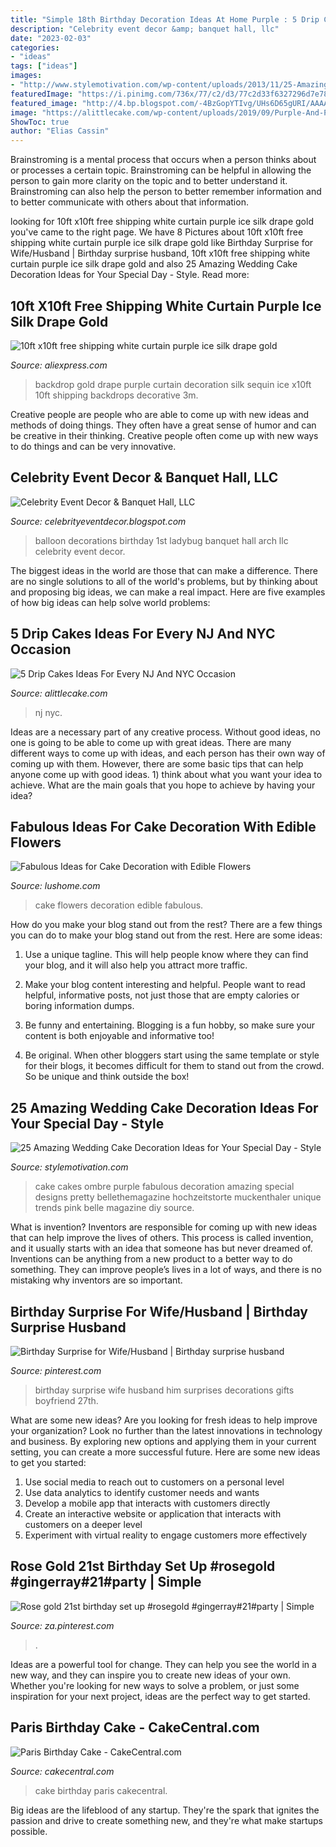 ```yaml
---
title: "Simple 18th Birthday Decoration Ideas At Home Purple : 5 Drip Cakes Ideas For Every Nj And Nyc Occasion"
description: "Celebrity event decor &amp; banquet hall, llc"
date: "2023-02-03"
categories:
- "ideas"
tags: ["ideas"]
images:
- "http://www.stylemotivation.com/wp-content/uploads/2013/11/25-Amazing-Wedding-Cake-Decoration-Ideas-for-Your-Special-Day-12.jpg"
featuredImage: "https://i.pinimg.com/736x/77/c2/d3/77c2d33f6327296d7e78d6898cad9f54.jpg"
featured_image: "http://4.bp.blogspot.com/-4BzGopYTIvg/UHs6D65gURI/AAAAAAAAAUw/JIg8hRMZmNI/s1600/balloon+arch.jpg"
image: "https://alittlecake.com/wp-content/uploads/2019/09/Purple-And-Pink-Drip-Cake.jpg"
ShowToc: true
author: "Elias Cassin"
---
```



Brainstroming is a mental process that occurs when a person thinks about or processes a certain topic. Brainstroming can be helpful in allowing the person to gain more clarity on the topic and to better understand it. Brainstroming can also help the person to better remember information and to better communicate with others about that information.

	

		
looking for 10ft x10ft free shipping white curtain purple ice silk drape gold you've came to the right page. We have 8 Pictures about 10ft x10ft free shipping white curtain purple ice silk drape gold like Birthday Surprise for Wife/Husband | Birthday surprise husband, 10ft x10ft free shipping white curtain purple ice silk drape gold and also 25 Amazing Wedding Cake Decoration Ideas for Your Special Day - Style. Read more:
		
    
## 10ft X10ft Free Shipping White Curtain Purple Ice Silk Drape Gold

<img loading=lazy src="https://ae01.alicdn.com/kf/HTB1inKan.QIL1JjSZFhq6yDZFXab/10ft-x10ft-free-shipping-white-curtain-purple-ice-silk-drape-gold-sequin-drape-backdrop-wedding-party.jpg" onerror="this.onerror=null;this.src='https://tse3.mm.bing.net/th?id=OIP.IUyZo_oWQtzt-K5ofuVkCwHaHa&amp;pid=15.1';" alt="10ft x10ft free shipping white curtain purple ice silk drape gold">

_Source: aliexpress.com_

>backdrop gold drape purple curtain decoration silk sequin ice x10ft 10ft shipping backdrops decorative 3m. 

	

Creative people are people who are able to come up with new ideas and methods of doing things. They often have a great sense of humor and can be creative in their thinking. Creative people often come up with new ways to do things and can be very innovative.

    
## Celebrity Event Decor &amp; Banquet Hall, LLC

<img loading=lazy src="http://4.bp.blogspot.com/-4BzGopYTIvg/UHs6D65gURI/AAAAAAAAAUw/JIg8hRMZmNI/s1600/balloon+arch.jpg" onerror="this.onerror=null;this.src='https://tse4.mm.bing.net/th?id=OIP.I5J4gb18F2OixL5naqyLVwHaLL&amp;pid=15.1';" alt="Celebrity Event Decor &amp; Banquet Hall, LLC">

_Source: celebrityeventdecor.blogspot.com_

>balloon decorations birthday 1st ladybug banquet hall arch llc celebrity event decor. 

	

The biggest ideas in the world are those that can make a difference. There are no single solutions to all of the world's problems, but by thinking about and proposing big ideas, we can make a real impact. Here are five examples of how big ideas can help solve world problems:

    
## 5 Drip Cakes Ideas For Every NJ And NYC Occasion

<img loading=lazy src="https://alittlecake.com/wp-content/uploads/2019/09/Purple-And-Pink-Drip-Cake.jpg" onerror="this.onerror=null;this.src='https://tse4.mm.bing.net/th?id=OIP.UGGudTz_B8aEQ300UzG8iAHaI1&amp;pid=15.1';" alt="5 Drip Cakes Ideas For Every NJ And NYC Occasion">

_Source: alittlecake.com_

>nj nyc. 

	

Ideas are a necessary part of any creative process. Without good ideas, no one is going to be able to come up with great ideas. There are many different ways to come up with ideas, and each person has their own way of coming up with them. However, there are some basic tips that can help anyone come up with good ideas. 1) think about what you want your idea to achieve. What are the main goals that you hope to achieve by having your idea?

    
## Fabulous Ideas For Cake Decoration With Edible Flowers

<img loading=lazy src="https://www.lushome.com/wp-content/uploads/2013/07/cake-decoration-edible-decorations-flowers-6.jpg" onerror="this.onerror=null;this.src='https://tse2.mm.bing.net/th?id=OIP.I33Jdl8nwU7tTxhLxPWfPQAAAA&amp;pid=15.1';" alt="Fabulous Ideas for Cake Decoration with Edible Flowers">

_Source: lushome.com_

>cake flowers decoration edible fabulous. 

	

How do you make your blog stand out from the rest?
There are a few things you can do to make your blog stand out from the rest. Here are some ideas: 
1. Use a unique tagline. This will help people know where they can find your blog, and it will also help you attract more traffic.

2. Make your blog content interesting and helpful. People want to read helpful, informative posts, not just those that are empty calories or boring information dumps.

3. Be funny and entertaining. Blogging is a fun hobby, so make sure your content is both enjoyable and informative too!

4. Be original. When other bloggers start using the same template or style for their blogs, it becomes difficult for them to stand out from the crowd. So be unique and think outside the box!


    
## 25 Amazing Wedding Cake Decoration Ideas For Your Special Day - Style

<img loading=lazy src="http://www.stylemotivation.com/wp-content/uploads/2013/11/25-Amazing-Wedding-Cake-Decoration-Ideas-for-Your-Special-Day-12.jpg" onerror="this.onerror=null;this.src='https://tse2.mm.bing.net/th?id=OIP.rxXT7RuaBGI7Rj_i4Bf8JwHaLH&amp;pid=15.1';" alt="25 Amazing Wedding Cake Decoration Ideas for Your Special Day - Style">

_Source: stylemotivation.com_

>cake cakes ombre purple fabulous decoration amazing special designs pretty bellethemagazine hochzeitstorte muckenthaler unique trends pink belle magazine diy source. 

	

What is invention?
Inventors are responsible for coming up with new ideas that can help improve the lives of others. This process is called invention, and it usually starts with an idea that someone has but never dreamed of. Inventions can be anything from a new product to a better way to do something. They can improve people’s lives in a lot of ways, and there is no mistaking why inventors are so important.

    
## Birthday Surprise For Wife/Husband | Birthday Surprise Husband

<img loading=lazy src="https://i.pinimg.com/originals/bd/28/f5/bd28f595a22c0e81686b54e74b2022a9.jpg" onerror="this.onerror=null;this.src='https://tse3.mm.bing.net/th?id=OIP.2uUbDxf3FNdE02TxZYIwjQHaJ4&amp;pid=15.1';" alt="Birthday Surprise for Wife/Husband | Birthday surprise husband">

_Source: pinterest.com_

>birthday surprise wife husband him surprises decorations gifts boyfriend 27th. 

	

What are some new ideas?
Are you looking for fresh ideas to help improve your organization? Look no further than the latest innovations in technology and business. By exploring new options and applying them in your current setting, you can create a more successful future. Here are some new ideas to get you started: 
1. Use social media to reach out to customers on a personal level 
2. Use data analytics to identify customer needs and wants 
3. Develop a mobile app that interacts with customers directly 
4. Create an interactive website or application that interacts with customers on a deeper level 
5. Experiment with virtual reality to engage customers more effectively 

    
## Rose Gold 21st Birthday Set Up #rosegold #gingerray#21#party | Simple

<img loading=lazy src="https://i.pinimg.com/736x/77/c2/d3/77c2d33f6327296d7e78d6898cad9f54.jpg" onerror="this.onerror=null;this.src='https://tse3.mm.bing.net/th?id=OIP.vzV70-sRvIhNOIrNlR63LgHaFb&amp;pid=15.1';" alt="Rose gold 21st birthday set up #rosegold #gingerray#21#party | Simple">

_Source: za.pinterest.com_

>. 

	

Ideas are a powerful tool for change. They can help you see the world in a new way, and they can inspire you to create new ideas of your own. Whether you're looking for new ways to solve a problem, or just some inspiration for your next project, ideas are the perfect way to get started.

    
## Paris Birthday Cake - CakeCentral.com

<img loading=lazy src="https://cdn001.cakecentral.com/gallery/2015/03/900_755874daLf_paris-birthday-cake.jpg" onerror="this.onerror=null;this.src='https://tse3.mm.bing.net/th?id=OIP.XCo20oJdFKeTtuZ3BlpQAgHaLD&amp;pid=15.1';" alt="Paris Birthday Cake - CakeCentral.com">

_Source: cakecentral.com_

>cake birthday paris cakecentral. 

	

Big ideas are the lifeblood of any startup. They're the spark that ignites the passion and drive to create something new, and they're what make startups possible.

